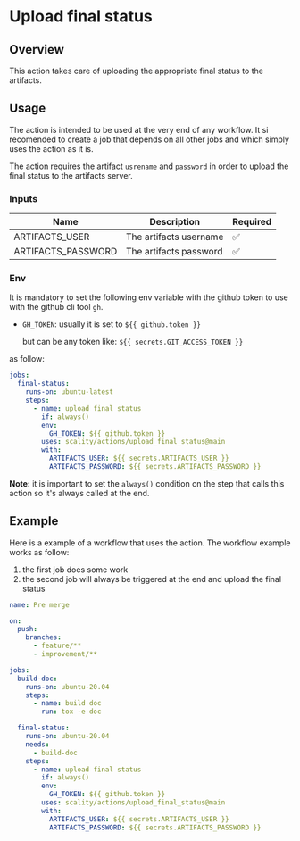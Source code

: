 # Upload final status

## Overview

This action takes care of uploading the appropriate final status to the artifacts.

## Usage

The action is intended to be used at the very end of any workflow.
It si recomended to create a job that depends on all other jobs and
which simply uses the action as it is.

The action requires the artifact `usrename` and `password` in order to upload the final status to the artifacts server.

### Inputs

| Name               | Description            | Required |
|--------------------|------------------------|----------|
| ARTIFACTS_USER     | The artifacts username | ✅        |
| ARTIFACTS_PASSWORD | The artifacts password | ✅        |

### Env

It is mandatory to set the following env variable with the github token
to use with the github cli tool `gh`.

- `GH_TOKEN`: usually it is set to `${{ github.token }}`

  but can be any token like: `${{ secrets.GIT_ACCESS_TOKEN }}`

as follow:

```yaml
jobs:
  final-status:
    runs-on: ubuntu-latest
    steps:
      - name: upload final status
        if: always()
        env:
          GH_TOKEN: ${{ github.token }}
        uses: scality/actions/upload_final_status@main
        with:
          ARTIFACTS_USER: ${{ secrets.ARTIFACTS_USER }}
          ARTIFACTS_PASSWORD: ${{ secrets.ARTIFACTS_PASSWORD }}
```

**Note:** it is important to set the `always()` condition on the step
that calls this action so it's always called at the end.

## Example

Here is a example of a workflow that uses the action.
The workflow example works as follow:

1. the first job does some work
2. the second job will always be triggered at the end and upload the final status

```yaml
name: Pre merge

on:
  push:
    branches:
      - feature/**
      - improvement/**

jobs:
  build-doc:
    runs-on: ubuntu-20.04
    steps:
      - name: build doc
        run: tox -e doc

  final-status:
    runs-on: ubuntu-20.04
    needs:
      - build-doc
    steps:
      - name: upload final status
        if: always()
        env:
          GH_TOKEN: ${{ github.token }}
        uses: scality/actions/upload_final_status@main
        with:
          ARTIFACTS_USER: ${{ secrets.ARTIFACTS_USER }}
          ARTIFACTS_PASSWORD: ${{ secrets.ARTIFACTS_PASSWORD }}

```
